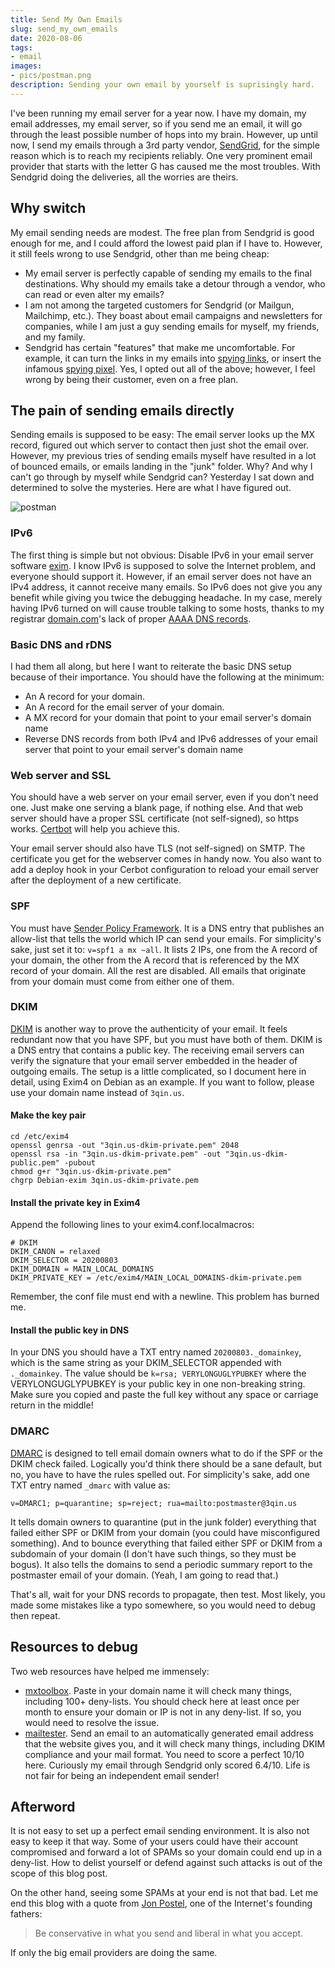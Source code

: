 ```yaml
---
title: Send My Own Emails
slug: send_my_own_emails
date: 2020-08-06
tags:
- email
images:
- pics/postman.png
description: Sending your own email by yourself is suprisingly hard.
---
```


I've been running my email server for a year now. I have my domain, my email addresses, my email server, so if you send me an email, it will go through the least possible number of hops into my brain. However, up until now, I send my emails through a 3rd party vendor, [SendGrid](https://sendgrid.com/), for the simple reason which is to reach my recipients reliably. One very prominent email provider that starts with the letter G has caused me the most troubles. With Sendgrid doing the deliveries, all the worries are theirs.

## Why switch ##

My email sending needs are modest. The free plan from Sendgrid is good enough for me, and I could afford the lowest paid plan if I have to. However, it still feels wrong to use Sendgrid, other than me being cheap:

 * My email server is perfectly capable of sending my emails to the final destinations. Why should my emails take a detour through a vendor, who can read or even alter my emails?
 * I am not among the targeted customers for Sendgrid (or Mailgun, Mailchimp, etc.). They boast about email campaigns and newsletters for companies, while I am just a guy sending emails for myself, my friends, and my family.
 * Sendgrid has certain "features" that make me uncomfortable. For example, it can turn the links in my emails into [spying links](https://www.campaignmonitor.com/resources/knowledge-base/what-is-click-through-rate-how-can-ctr-be-calculated/), or insert the infamous [spying pixel](https://en.wikipedia.org/wiki/Web_beacon). Yes, I opted out all of the above; however, I feel wrong by being their customer, even on a free plan. 

## The pain of sending emails directly ##

Sending emails is supposed to be easy: The email server looks up the MX record, figured out which server to contact then just shot the email over. However, my previous tries of sending emails myself have resulted in a lot of bounced emails, or emails landing in the "junk" folder. Why? And why I can't go through by myself while Sendgrid can? Yesterday I sat down and determined to solve the mysteries. Here are what I have figured out.

![postman](pics/postman.png)

### IPv6 ###

The first thing is simple but not obvious: Disable IPv6 in your email server software [exim](https://exim.org/). I know IPv6 is supposed to solve the Internet problem, and everyone should support it. However, if an email server does not have an IPv4 address, it cannot receive many emails. So IPv6 does not give you any benefit while giving you twice the debugging headache. In my case, merely having IPv6 turned on will cause trouble talking to some hosts, thanks to my registrar [domain.com](https://www.domain.com/)'s lack of proper [AAAA DNS records](https://support.dnsimple.com/articles/aaaa-record/).

### Basic DNS and rDNS ###

I had them all along, but here I want to reiterate the basic DNS setup because of their importance. You should have the following at the minimum:

 * An A record for your domain.
 * An A record for the email server of your domain.
 * A MX record for your domain that point to your email server's domain name
 * Reverse DNS records from both IPv4 and IPv6 addresses of your email server that point to your email server's domain name
 
### Web server and SSL ###

You should have a web server on your email server, even if you don't need one. Just make one serving a blank page, if nothing else. And that web server should have a proper SSL certificate (not self-signed), so https works. [Certbot](https://certbot.eff.org/) will help you achieve this.

Your email server should also have TLS (not self-signed) on SMTP. The certificate you get for the webserver comes in handy now. You also want to add a deploy hook in your Cerbot configuration to reload your email server after the deployment of a new certificate. 

### SPF ###

You must have [Sender Policy Framework](https://en.wikipedia.org/wiki/Sender_Policy_Framework). It is a DNS entry that publishes an allow-list that tells the world which IP can send your emails. For simplicity's sake, just set it to: `v=spf1 a mx ~all`. It lists 2 IPs, one from the A record of your domain, the other from the A record that is referenced by the MX record of your domain. All the rest are disabled. All emails that originate from your domain must come from either one of them.

### DKIM ###

[DKIM](https://en.wikipedia.org/wiki/DomainKeys_Identified_Mail) is another way to prove the authenticity of your email. It feels redundant now that you have SPF, but you must have both of them. DKIM is a DNS entry that contains a public key. The receiving email servers can verify the signature that your email server embedded in the header of outgoing emails. The setup is a little complicated, so I document here in detail, using Exim4 on Debian as an example. If you want to follow, please use your domain name instead of `3qin.us`.

#### Make the key pair ####

```
cd /etc/exim4
openssl genrsa -out "3qin.us-dkim-private.pem" 2048
openssl rsa -in "3qin.us-dkim-private.pem" -out "3qin.us-dkim-public.pem" -pubout
chmod g+r "3qin.us-dkim-private.pem"
chgrp Debian-exim 3qin.us-dkim-private.pem
```

#### Install the private key in Exim4 ####

Append the following lines to your exim4.conf.localmacros:

```
# DKIM
DKIM_CANON = relaxed
DKIM_SELECTOR = 20200803
DKIM_DOMAIN = MAIN_LOCAL_DOMAINS
DKIM_PRIVATE_KEY = /etc/exim4/MAIN_LOCAL_DOMAINS-dkim-private.pem
```

Remember, the conf file must end with a newline. This problem has burned me.

#### Install the public key in DNS ####

In your DNS you should have a TXT entry named `20200803._domainkey`, which is the same string as your DKIM_SELECTOR appended with `._domainkey`. The value should be `k=rsa; VERYLONGUGLYPUBKEY` where the VERYLONGUGLYPUBKEY is your public key in one non-breaking string. Make sure you copied and paste the full key without any space or carriage return in the middle!

### DMARC ###

[DMARC](https://en.wikipedia.org/wiki/DMARC) is designed to tell email domain owners what to do if the SPF or the DKIM check failed. Logically you'd think there should be a sane default, but no, you have to have the rules spelled out. For simplicity's sake, add one TXT entry named `_dmarc` with value as:

```
v=DMARC1; p=quarantine; sp=reject; rua=mailto:postmaster@3qin.us
```

It tells domain owners to quarantine (put in the junk folder) everything that failed either SPF or DKIM from your domain (you could have misconfigured something). And to bounce everything that failed either SPF or DKIM from a subdomain of your domain (I don't have such things, so they must be bogus). It also tells the domains to send a periodic summary report to the postmaster email of your domain. (Yeah, I am going to read that.)

That's all, wait for your DNS records to propagate, then test. Most likely, you made some mistakes like a typo somewhere, so you would need to debug then repeat.

## Resources to debug ##

Two web resources have helped me immensely:

 * [mxtoolbox](https://mxtoolbox.com/domain). Paste in your domain name it will check many things, including 100+ deny-lists. You should check here at least once per month to ensure your domain or IP is not in any deny-list. If so, you would need to resolve the issue.
 * [mailtester](https://www.mail-tester.com/). Send an email to an automatically generated email address that the website gives you, and it will check many things, including DKIM compliance and your mail format. You need to score a perfect 10/10 here. Curiously my email through Sendgrid only scored 6.4/10. Life is not fair for being an independent email sender!

## Afterword ##

It is not easy to set up a perfect email sending environment. It is also not easy to keep it that way. Some of your users could have their account compromised and forward a lot of SPAMs so your domain could end up in a deny-list. How to delist yourself or defend against such attacks is out of the scope of this blog post. 

On the other hand, seeing some SPAMs at your end is not that bad. Let me end this blog with a quote from [Jon Postel](https://en.wikipedia.org/wiki/Jon_Postel), one of the Internet's founding fathers:

> Be conservative in what you send and liberal in what you accept.

If only the big email providers are doing the same.

